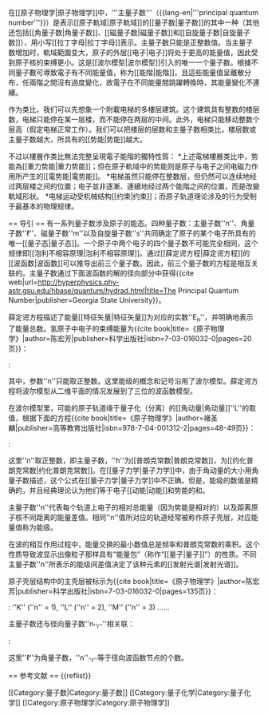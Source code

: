 在[[原子物理学|原子物理学]]中，'''主量子数'''（{{lang-en|'''principal quantum number'''}}）是表示[[原子軌域|原子軌域]]的[[量子数|量子数]]的其中一种（其他还包括[[角量子数|角量子数]]、[[磁量子数|磁量子数]]和[[自旋量子数|自旋量子数]]），用小写[[拉丁字母|拉丁字母]]<math>\displaystyle n</math>表示。主量子数只能是正整数值。当主量子数增加时，軌域範圍变大，原子的外层[[电子|电子]]将处于更高的能量值，因此受到原子核的束缚更小。这是[[波尔模型|波尔模型]]引入的唯一一个量子数。根據不同量子數可導致電子有不同能量值，称为[[能階|能階]]，且這些能量值呈離散分布，任兩階之間沒有過度變化，故電子在不同能量間跳躍轉換時，其能量變化不連續。

作为类比，我们可以先想象一个附載电梯的多樓层建筑。这个建筑具有整数的楼层数，电梯只能停在某一层楼，而不能停在两层的中间。此外，电梯只能移动整数个层高（假定电梯正常工作）。我们可以把楼层的层数和主量子数相类比，楼层数或主量子数越大，所具有的[[势能|势能]]越大。

不过以樓層作类比無法完整呈現電子能階的獨特性質：
*上述電梯樓層类比中，势能為[[重力势能|重力势能]]；但在原子軌域中的势能则是原子与电子之间电磁力作用所产生的[[電势能|電势能]]。
*电梯虽然只能停在整数层，但仍然可以连续地经过两层楼之间的位置；电子並非逐漸、連續地经过两个能階之间的位置，而是改變軌域形狀。
*电梯运动受机械结构[[约束|约束]]；而原子轨道理论涉及的行为受制于最基本的物理规律。

== 导引 ==
有一系列量子数涉及原子的能态。四种量子数：主量子数''n''、角量子数''ℓ''、磁量子数''m''以及自旋量子数''s''共同确定了原子的某个电子所具有的唯一[[量子态|量子态]]。一个原子中两个电子的四个量子数不可能完全相同，这个规律即[[泡利不相容原理|泡利不相容原理]]。通过[[薛定谔方程|薛定谔方程]]的[[波函数|波函数]]可以推导出前三个量子数。因此，前三个量子数的方程是相互关联的。主量子数通过下面波函数的解的径向部分中获得<ref>{{cite web|url=http://hyperphysics.phy-astr.gsu.edu/hbase/quantum/hydrad.html|title=The Principal Quantum Number|publisher=Georgia State University}}</ref>。

薛定谔方程描述了能量[[特征矢量|特征矢量]]为对应的实数''E<sub>n</sub>''，并明确地表示了能量总数。氢原子中电子的束缚能量为<ref>{{cite book|title=《原子物理学》|author=陈宏芳|publisher=科学出版社|isbn=7-03-016032-0|pages=20页}}</ref>：

:<math> E_n = \frac {E_1}{n^2} = \frac {-13.6\text{ eV}}{n^2}, \quad n=1,2,3,\ldots </math>

其中，参数''n''只能取正整数。这里能级的概念和记号沿用了波尔模型。薛定谔方程将波尔模型从二维平面的情况发展到了三位的波函数模型。

在波尔模型里，可能的原子轨道缘于量子化（分离）的[[角动量|角动量]]''L''的取值，根据下面的方程<ref>{{cite book|title=《原子物理学》|author=褚圣麟|publisher=高等教育出版社|isbn=978-7-04-001312-2|pages=48-49页}}</ref>：

: <math> \mathbf{L} = n \cdot \hbar = n \cdot {h \over 2\pi} </math>

这里''n''取正整数，即主量子数，''h''为[[普朗克常数|普朗克常数]]，<math>\hbar</math>为[[约化普朗克常数|约化普朗克常数]]。在[[量子力学|量子力学]]中，由于角动量的大小用角量子数描述，这个公式在[[量子力学|量子力学]]中不正确。但是，能级的数值是精确的，并且经典理论认为他们等于电子[[动能|动能]]和势能的和。

主量子数''n''代表每个轨道上电子的相对总能量（因为势能是相对的）以及距离原子核不同距离的能量差值。相同''n''值所对应的轨道经常被称作原子壳层，对应能量值称为能级。

在波的相互作用过程中，能量交换的最小数值总是频率和普朗克常数的乘积。这个性质导致波显示出像粒子那样具有“能量包”（称作“[[量子|量子]]”）的性质。不同主量子数''n''所表示的能级间差值决定了该种元素的[[发射光谱|发射光谱]]。

原子壳层结构中的主壳层被标示为<ref>{{cite book|title=《原子物理学》|author=陈宏芳|publisher=科学出版社|isbn=7-03-016032-0|pages=135页}}</ref>：

: ''K'' (''n'' = 1), ''L'' (''n'' = 2), ''M'' (''n'' = 3) ……

主量子数还与径向量子数''n<sub>''r''</sub>''相关联：

: <math> n = n_r + \ell + 1 \, </math>

这里''ℓ''为角量子数，''n''<sub>''r''</sub>等于径向波函数节点的个数。

== 参考文献 ==
{{reflist}}

[[Category:量子数|Category:量子数]]
[[Category:量子化学|Category:量子化学]]
[[Category:原子物理学|Category:原子物理学]]